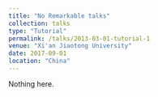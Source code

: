 ```yaml
---
title: "No Remarkable talks"
collection: talks
type: "Tutorial"
permalink: /talks/2013-03-01-tutorial-1
venue: "Xi'an Jiaotong University"
date: 2017-09-01
location: "China"
---
```


<!--[More information here](http://exampleurl.com)-->

Nothing here.
